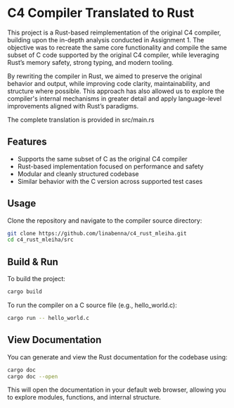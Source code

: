 # C4 Compiler Translated to Rust

This project is a Rust-based reimplementation of the original C4 compiler, building upon the in-depth analysis conducted in Assignment 1. The objective was to recreate the same core functionality and compile the same subset of C code supported by the original C4 compiler, while leveraging Rust’s memory safety, strong typing, and modern tooling.

By rewriting the compiler in Rust, we aimed to preserve the original behavior and output, while improving code clarity, maintainability, and structure where possible. This approach has also allowed us to explore the compiler's internal mechanisms in greater detail and apply language-level improvements aligned with Rust’s paradigms.

The complete translation is provided in src/main.rs

## Features
- Supports the same subset of C as the original C4 compiler  
- Rust-based implementation focused on performance and safety  
- Modular and cleanly structured codebase  
- Similar behavior with the C version across supported test cases  

## Usage
Clone the repository and navigate to the compiler source directory:

```bash
git clone https://github.com/linabenna/c4_rust_mleiha.git
cd c4_rust_mleiha/src
```
## Build & Run
To build the project:
```bash
cargo build
```
To run the compiler on a C source file (e.g., hello_world.c):
```bash
cargo run -- hello_world.c
```

## View Documentation
You can generate and view the Rust documentation for the codebase using:
```bash
cargo doc
cargo doc --open
```
This will open the documentation in your default web browser, allowing you to explore modules, functions, and internal structure.
